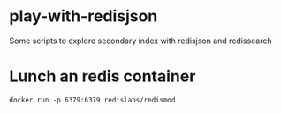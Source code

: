 # play-with-redisjson

Some scripts to explore secondary index with redisjson and redissearch

# Lunch an redis container

```
docker run -p 6379:6379 redislabs/redismod
```
